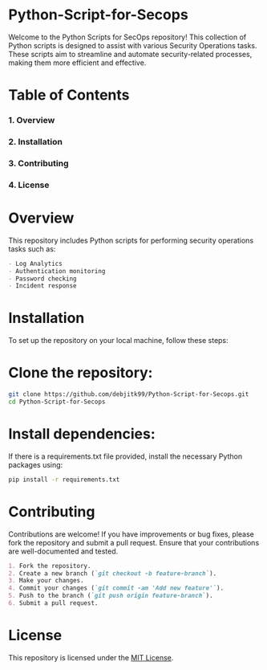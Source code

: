 # Python-Script-for-Secops

Welcome to the Python Scripts for SecOps repository! This collection of Python scripts is designed to assist with various Security Operations tasks. These scripts aim to streamline and automate security-related processes, making them more efficient and effective.

# Table of Contents

### 1. Overview
### 2. Installation
### 3. Contributing
### 4. License

# Overview
This repository includes Python scripts for performing security operations tasks such as:

```markdown
- Log Analytics 
- Authentication monitoring
- Password checking
- Incident response
```
# Installation

To set up the repository on your local machine, follow these steps:

# Clone the repository:

``` bash
git clone https://github.com/debjitk99/Python-Script-for-Secops.git
cd Python-Script-for-Secops
```

# Install dependencies:

If there is a requirements.txt file provided, install the necessary Python packages using:

```bash
pip install -r requirements.txt
```

# Contributing
Contributions are welcome! If you have improvements or bug fixes, please fork the repository and submit a pull request. Ensure that your contributions are well-documented and tested.

```markdown
1. Fork the repository.
2. Create a new branch (`git checkout -b feature-branch`).
3. Make your changes.
4. Commit your changes (`git commit -am 'Add new feature'`).
5. Push to the branch (`git push origin feature-branch`).
6. Submit a pull request.

```
# License
This repository is licensed under the [MIT License](License).
